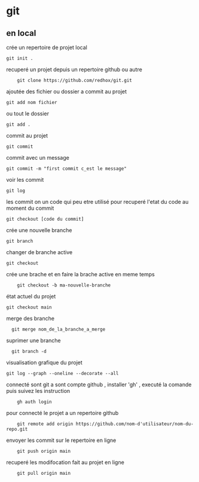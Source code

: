 # git

<h2> en local </h2>

crée un repertoire de projet local

    git init .

recuperé un projet depuis un repertoire github ou autre

        git clone https://github.com/redhox/git.git


ajoutée des fichier ou dossier a commit au projet

    git add nom fichier
ou tout le dossier

    git add .

commit au projet 

    git commit 
    
 commit avec un message 
  
    git commit -m "first commit c_est le message"
 
 
 voir les commit
 
    git log
 
 les commit on un code qui peu etre utilisé pour recuperé l'etat du code au moment du commit
 
    git checkout [code du commit]
 
 
 crée une nouvelle branche 
 
    git branch
    
 changer de branche active
    
    git checkout
    
 crée une brache et en faire la brache active en meme temps
 
        git checkout -b ma-nouvelle-branche
    
 état actuel du projet 
 
    git checkout main
    
  merge des branche
      
      git merge nom_de_la_branche_a_merge
  suprimer une branche
      
      git branch -d 
      
  visualisation grafique du projet
  
    git log --graph --oneline --decorate --all
    
 connecté sont git a sont compte github , installer 'gh' , executé la comande puis suivez les instruction
        
        gh auth login
   
    
  pour connecté le projet a un repertoire github
  
        git remote add origin https://github.com/nom-d'utilisateur/nom-du-repo.git
envoyer les commit sur le repertoire en ligne 

        git push origin main
recuperé les modifocation fait au projet en ligne 

        git pull origin main
        
 
        

     
      
  
